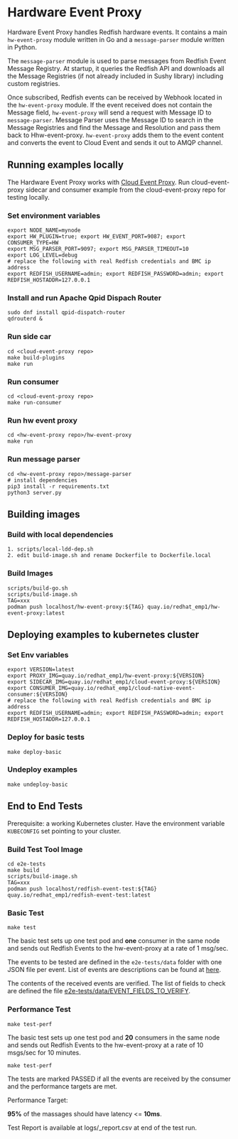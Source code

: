 # Hardware Event Proxy

Hardware Event Proxy handles Redfish hardware events. It contains a main `hw-event-proxy` module written in Go and a `message-parser` module written in Python.

The `message-parser` module is used to parse messages from Redfish Event Message Registry. At startup, it queries the Redfish API and downloads all the Message Registries (if not already included in Sushy library) including custom registries.

Once subscribed, Redfish events can be received by Webhook located in the `hw-event-proxy` module. If the event received does not contain the Message field, `hw-event-proxy` will send a request with Message ID to `message-parser`. Message Parser uses the Message ID to search in the Message Registries and find the Message and Resolution and pass them back to Hhw-event-proxy. `hw-event-proxy` adds them to the event content and converts the event to Cloud Event and sends it out to AMQP channel.  


## Running examples locally

The Hardware Event Proxy works with [Cloud Event Proxy](https://github.com/redhat-cne/cloud-event-proxy).
Run cloud-event-proxy sidecar and consumer example from the cloud-event-proxy repo for testing locally.

### Set environment variables
```
export NODE_NAME=mynode
export HW_PLUGIN=true; export HW_EVENT_PORT=9087; export CONSUMER_TYPE=HW
export MSG_PARSER_PORT=9097; export MSG_PARSER_TIMEOUT=10
export LOG_LEVEL=debug
# replace the following with real Redfish credentials and BMC ip address
export REDFISH_USERNAME=admin; export REDFISH_PASSWORD=admin; export REDFISH_HOSTADDR=127.0.0.1

```

### Install and run Apache Qpid Dispach Router
```
sudo dnf install qpid-dispatch-router
qdrouterd &
```
### Run side car
```shell
cd <cloud-event-proxy repo>
make build-plugins
make run
```
### Run consumer
```shell
cd <cloud-event-proxy repo>
make run-consumer
```
### Run hw event proxy
```shell
cd <hw-event-proxy repo>/hw-event-proxy
make run
```
### Run message parser
```shell
cd <hw-event-proxy repo>/message-parser
# install dependencies
pip3 install -r requirements.txt
python3 server.py
```

## Building images

### Build with local dependencies

```shell
1. scripts/local-ldd-dep.sh
2. edit build-image.sh and rename Dockerfile to Dockerfile.local
```

### Build Images

```shell
scripts/build-go.sh
scripts/build-image.sh
TAG=xxx
podman push localhost/hw-event-proxy:${TAG} quay.io/redhat_emp1/hw-event-proxy:latest
```

## Deploying examples to kubernetes cluster

### Set Env variables
```shell
export VERSION=latest
export PROXY_IMG=quay.io/redhat_emp1/hw-event-proxy:${VERSION}
export SIDECAR_IMG=quay.io/redhat_emp1/cloud-event-proxy:${VERSION}
export CONSUMER_IMG=quay.io/redhat_emp1/cloud-native-event-consumer:${VERSION}
# replace the following with real Redfish credentials and BMC ip address
export REDFISH_USERNAME=admin; export REDFISH_PASSWORD=admin; export REDFISH_HOSTADDR=127.0.0.1
```

### Deploy for basic tests
```
make deploy-basic
```

### Undeploy examples
```shell
make undeploy-basic
```

## End to End Tests

Prerequisite: a working Kubernetes cluster. Have the environment variable `KUBECONFIG` set pointing to your cluster.

### Build Test Tool Image
```
cd e2e-tests
make build
scripts/build-image.sh
TAG=xxx
podman push localhost/redfish-event-test:${TAG} quay.io/redhat_emp1/redfish-event-test:latest
```

### Basic Test
```shell
make test
```
The basic test sets up one test pod and **one** consumer in the same node and sends out Redfish Events to the hw-event-proxy at a rate of 1 msg/sec.

The events to be tested are defined in the `e2e-tests/data` folder with one JSON file per event. List of events are descriptions can be found at [here](e2e-tests/data/README.md).

The contents of the received events are verified. The list of fields to check are defined the file [e2e-tests/data/EVENT_FIELDS_TO_VERIFY](e2e-tests/data/EVENT_FIELDS_TO_VERIFY).


### Performance Test
```shell
make test-perf
```
The basic test sets up one test pod and **20** consumers in the same node and sends out Redfish Events to the hw-event-proxy at a rate of 10 msgs/sec for 10 minutes.

```shell
make test-perf
```
The tests are marked PASSED if all the events are received by the consumer and the performance targets are met.

Performance Target:

**95%** of the massages should have latency <= **10ms**.

Test Report is available at logs/_report.csv at end of the test run.